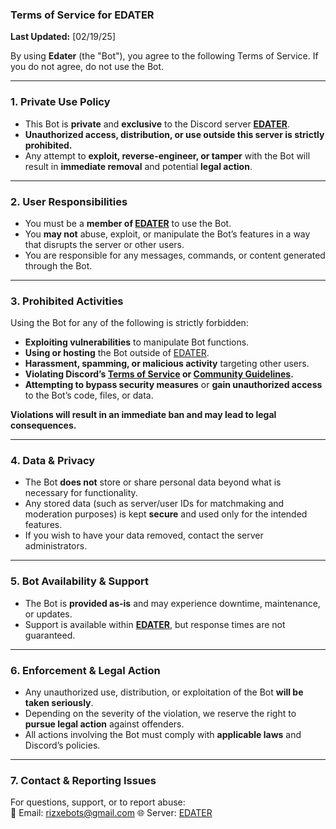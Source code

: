 ### **Terms of Service for EDATER**  

**Last Updated:** [02/19/25]  

By using **Edater** (the "Bot"), you agree to the following Terms of Service. If you do not agree, do not use the Bot.  

---

### **1. Private Use Policy**  
- This Bot is **private** and **exclusive** to the Discord server **[EDATER](https://discord.gg/WY8gBVF9s5)**.  
- **Unauthorized access, distribution, or use outside this server is strictly prohibited.**  
- Any attempt to **exploit, reverse-engineer, or tamper** with the Bot will result in **immediate removal** and potential **legal action**.  

---

### **2. User Responsibilities**  
- You must be a **member of [EDATER](https://discord.gg/WY8gBVF9s5)** to use the Bot.  
- You **may not** abuse, exploit, or manipulate the Bot’s features in a way that disrupts the server or other users.  
- You are responsible for any messages, commands, or content generated through the Bot.  

---

### **3. Prohibited Activities**  
Using the Bot for any of the following is strictly forbidden:  
- **Exploiting vulnerabilities** to manipulate Bot functions.  
- **Using or hosting** the Bot outside of [EDATER](https://discord.gg/WY8gBVF9s5).  
- **Harassment, spamming, or malicious activity** targeting other users.  
- **Violating Discord’s [Terms of Service](https://discord.com/terms) or [Community Guidelines](https://discord.com/guidelines).**  
- **Attempting to bypass security measures** or **gain unauthorized access** to the Bot’s code, files, or data.  

**Violations will result in an immediate ban and may lead to legal consequences.**  

---

### **4. Data & Privacy**  
- The Bot **does not** store or share personal data beyond what is necessary for functionality.  
- Any stored data (such as server/user IDs for matchmaking and moderation purposes) is kept **secure** and used only for the intended features.  
- If you wish to have your data removed, contact the server administrators.  

---

### **5. Bot Availability & Support**  
- The Bot is **provided as-is** and may experience downtime, maintenance, or updates.  
- Support is available within **[EDATER](https://discord.gg/WY8gBVF9s5)**, but response times are not guaranteed.  

---

### **6. Enforcement & Legal Action**  
- Any unauthorized use, distribution, or exploitation of the Bot **will be taken seriously**.  
- Depending on the severity of the violation, we reserve the right to **pursue legal action** against offenders.  
- All actions involving the Bot must comply with **applicable laws** and Discord’s policies.  

---

### **7. Contact & Reporting Issues**  
For questions, support, or to report abuse:  
📧 Email: rizxebots@gmail.com 
🌐 Server: [EDATER](https://discord.gg/WY8gBVF9s5)  
